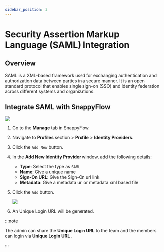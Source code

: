 ```yaml
---
sidebar_position: 3 
---
```

# Security Assertion Markup Language (SAML) Integration

## Overview

SAML is a XML-based framework used for exchanging authentication and authorization data between parties in a secure manner. It is an open standard protocol that enables single sign-on (SSO) and identity  federation across different systems and organizations.

## Integrate SAML with SnappyFlow

<img src="/img/integration/idp/image_8.png" />

1. Go to the **Manage** tab in SnappyFlow.

2. Navigate to **Profiles** section > **Profile** > **Identity Providers**.

3. Click the `Add New` button.

4. In the **Add New Identity Provider** window, add the following details:

   - **Type**: Select the type as `SAML`
   - **Name**: Give a unique name
   - **Sign-On URL**: Give the Sign-On url link
   - **Metadata**: Give a metadata url or metadata xml based file

5. Click the `Add` button.

   <img src="/img/integration/idp/image_9.png" />

6. An Unique Login URL will be generated.

:::note

The admin can share the **Unique Login URL** to the team and the members can login via **Unique Login URL** .

:::
